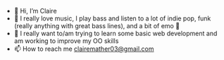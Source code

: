 - 👋 Hi, I’m Claire
- 👀 I really love music, I play bass  and listen to a lot of indie pop, funk (really anything with great bass lines), and a bit of emo 🖤
- 🌱 I really want to/am trying to learn some basic web development and am working to improve my OO skills
- 📫 How to reach me clairemather03@gmail.com
